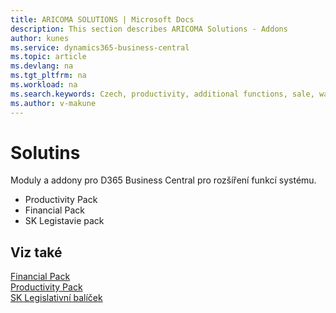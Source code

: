```yaml
---
title: ARICOMA SOLUTIONS | Microsoft Docs
description: This section describes ARICOMA Solutions - Addons
author: kunes
ms.service: dynamics365-business-central
ms.topic: article
ms.devlang: na
ms.tgt_pltfrm: na
ms.workload: na
ms.search.keywords: Czech, productivity, additional functions, sale, warehouse, invoicing, barcode, claims, transportation, workflow
ms.author: v-makune
---
```


# Solutins

Moduly a addony pro D365 Business Central pro rozšíření funkcí systému.


- Productivity Pack 
- Financial Pack
- SK Legistavie pack
 

## Viz také
[Financial Pack](FinancialPack/finance-pack.md)  
[Productivity Pack](ProductivityPack/productivity-pack.md)  
[SK Legislativní balíček](SK/sk-legislative-pack.md)